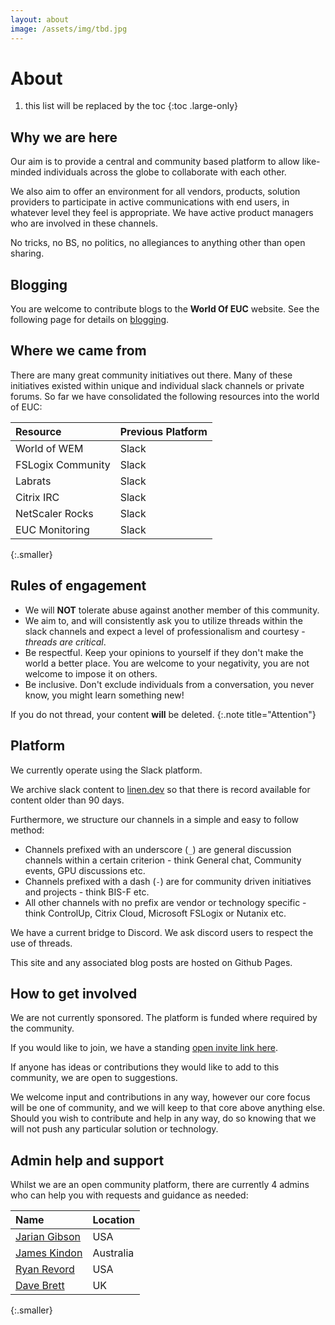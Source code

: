 ```yaml
---
layout: about
image: /assets/img/tbd.jpg
---
```


# About

<!--author-->

1.  this list will be replaced by the toc
{:toc .large-only}

## Why we are here

Our aim is to provide a central and community based platform to allow like-minded individuals across the globe to collaborate with each other.

We also aim to offer an environment for all vendors, products, solution providers to participate in active communications with end users, in whatever level they feel is appropriate. We have active product managers who are involved in these channels.

No tricks, no BS, no politics, no allegiances to anything other than open sharing.

## Blogging

You are welcome to contribute blogs to the **World Of EUC** website. See the following page for details on [blogging](/howtoblog/).

## Where we came from

There are many great community initiatives out there. Many of these initiatives existed within unique and individual slack channels or private forums. So far we have consolidated the following resources into the world of EUC:

| Resource | Previous Platform |
| :--- | :--- |
| World of WEM | Slack |
| FSLogix Community | Slack |
| Labrats | Slack |
| Citrix IRC | Slack |
| NetScaler Rocks | Slack |
| EUC Monitoring | Slack |
{:.smaller}

## Rules of engagement

-  We will **NOT** tolerate abuse against another member of this community.
-  We aim to, and will consistently ask you to utilize threads within the slack channels and expect a level of professionalism and courtesy - *threads are critical*.
-  Be respectful. Keep your opinions to yourself if they don't make the world a better place. You are welcome to your negativity, you are not welcome to impose it on others.
-  Be inclusive. Don't exclude individuals from a conversation, you never know, you might learn something new!

If you do not thread, your content **will** be deleted.
{:.note title="Attention"}

## Platform

We currently operate using the Slack platform.

We archive slack content to [linen.dev](https://www.linen.dev/s/worldofeuc) so that there is record available for content older than 90 days.

Furthermore, we structure our channels in a simple and easy to follow method:

-  Channels prefixed with an underscore (`_`) are general discussion channels within a certain criterion - think General chat, Community events, GPU discussions etc.
-  Channels prefixed with a dash (`-`) are for community driven initiatives and projects - think BIS-F etc.
-  All other channels with no prefix are vendor or technology specific - think ControlUp, Citrix Cloud, Microsoft FSLogix or Nutanix etc.

We have a current bridge to Discord. We ask discord users to respect the use of threads.

This site and any associated blog posts are hosted on Github Pages.

## How to get involved

We are not currently sponsored. The platform is funded where required by the community.

If you would like to join, we have a standing [open invite link here](https://t.co/UEBgTHRDXF).

If anyone has ideas or contributions they would like to add to this community, we are open to suggestions.

We welcome input and contributions in any way, however our core focus will be one of community, and we will keep to that core above anything else. Should you wish to contribute and help in any way, do so knowing that we will not push any particular solution or technology.

## Admin help and support

Whilst we are an open community platform, there are currently 4 admins who can help you with requests and guidance as needed:

| Name | Location |
| :--- | :--- |
| [Jarian Gibson](https://twitter.com/JarianGibson) | USA |
| [James Kindon](https://twitter.com/james_kindon) | Australia |
| [Ryan Revord](https://twitter.com/rsrevord) | USA |
| [Dave Brett](https://twitter.com/dbretty) | UK |
{:.smaller}

